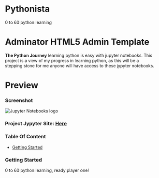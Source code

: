 # Pythonista
0 to 60 python learning
# Adminator HTML5 Admin Template
**The Python Journey** learning python is easy with jupyter notebooks. This project is a view of my progress in learning python, as this will be a stepping stone for me anyone will have access to these jypyter notebooks. 

# Preview

### Screenshot

![Jupyter Notebooks logo](https://cdn-images-1.medium.com/max/2600/1*LPnY8nOLg4S6_TG0DEXwsg.png)

### Project Jypyter Site: [Here](https://jupyter.org/)

### Table Of Content
- [Getting Started](#getting-started)

### Getting Started

0 to 60 python learning, ready player one!

